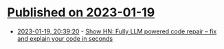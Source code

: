# [Published on 2023-01-19](index.md)

* [2023-01-19, 20:39:20](https://news.ycombinator.com/item?id=34445297) - [Show HN: Fully LLM powered code repair – fix and explain your code in seconds](http://www.useadrenaline.com)
